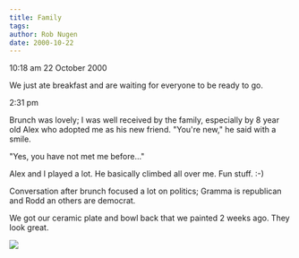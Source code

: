 ```yaml
---
title: Family
tags: 
author: Rob Nugen
date: 2000-10-22
---
```


<p class=date>10:18 am 22 October 2000

<p>We just ate breakfast and are waiting for everyone to be ready to go.

<p class=date>2:31 pm

<p>Brunch was lovely; I was well received by the family, especially by 8
year old Alex who adopted me as his new friend.  "You're new," he said with
a smile.

<p>"Yes, you have not met me before..."

<p>Alex and I played a lot.  He basically climbed all over me.  Fun stuff.
:-)

<p>Conversation after brunch focused a lot on politics; Gramma is republican
and Rodd an others are democrat.

<p>We got our ceramic plate and bowl back that we painted 2 weeks ago.  They
look great.

<p><img src="/images/rob/wL-ROB.gif">

